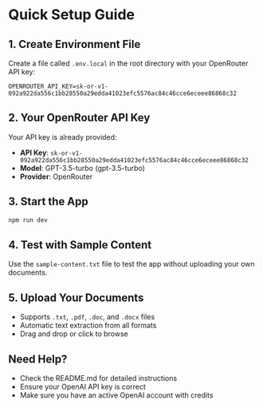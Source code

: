 # Quick Setup Guide

## 1. Create Environment File

Create a file called `.env.local` in the root directory with your OpenRouter API key:

```env
OPENROUTER_API_KEY=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
```

## 2. Your OpenRouter API Key

Your API key is already provided:
- **API Key**: `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`
- **Model**: GPT-3.5-turbo (gpt-3.5-turbo)
- **Provider**: OpenRouter

## 3. Start the App

```bash
npm run dev
```

## 4. Test with Sample Content

Use the `sample-content.txt` file to test the app without uploading your own documents.

## 5. Upload Your Documents

- Supports `.txt`, `.pdf`, `.doc`, and `.docx` files
- Automatic text extraction from all formats
- Drag and drop or click to browse

## Need Help?

- Check the README.md for detailed instructions
- Ensure your OpenAI API key is correct
- Make sure you have an active OpenAI account with credits
